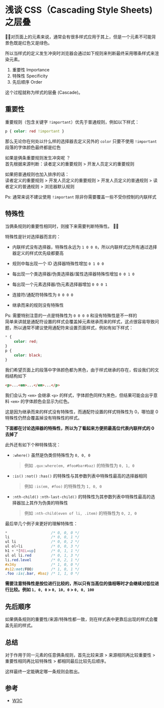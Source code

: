 # 浅谈 CSS（Cascading Style Sheets) 之层叠
对页面上的元素来说，通常会有很多样式应用于其上，但是一个元素不可能背景色既是红色又是绿色。  

所以当样式的定义发生冲突时浏览器会通过如下规则来判断最终采用哪条样式来渲染元素。  
1. 重要性 Importance
2. 特殊性 Specificity
3. 先后顺序 Order

这个过程就称为样式的层叠 (Cascade)。

## 重要性
重要规则（包含关键字 `!important`）优先于普通规则，例如以下样式：  
```css
p { color: red !important }
``` 
那么无论你在何处以什么样的选择器去定义另外的 `color` 只要不使用 `!important` 段落的字体颜色最终都是红色  

如果是俩条重要规则发生冲突呢 ？  
首先根据来源判断：读者定义的重要规则 > 开发人员定义的重要规则  

如果把普通规则也加入排序的话：  
读者定义的重要规则 > 开发人员定义的重要规则 > 开发人员定义的普通规则 > 读者定义的普通规则 > 浏览器默认规则  

Ps: 通常来说不建议使用 `!important` 除非你需要覆盖一些不受你控制的内联样式

## 特殊性
当俩条规则的重要性相同时，则接下来需要判断特殊性。  

特殊性是针对选择器而言的：

* 内联样式没有选择器，特殊性永远为 `1 0 0 0`，所以内联样式比所有通过选择器定义的样式优先级都要高  

* 规则中每出现一个 ID 选择器特殊性增加 `0 1 0 0`  

* 每出现一个类选择器/伪类选择器/属性选择器特殊性增加 `0 0 1 0`  

* 每出现一个元素选择器/伪元素选择器增加 `0 0 0 1`  

* 连接符/通配符特殊性为 `0 0 0 0`  

* 继承而来的规则没有特殊性

Ps: 需要特别注意的一点是特殊性为 `0 0 0 0` 和没有特殊性是不一样的  
简单来讲就是通配符设置的样式会覆盖掉元素继承而来的样式，这点很容易导致问题，所以通常不建议使用通配符来设置页面样式，例如有如下样式：
```css
* {
	color: red;
}
p {
	color: black;
}
```
我们希望页面上的段落中字体颜色都为黑色，由于样式继承的存在，假设我们的文档结构如下
```html
<p>...<em>...</em>...</p>
```
我们会认为 `<em>` 会继承 `<p>` 的样式，字体颜色同样为黑色，但结果可能会出乎意料 `<em>` 的字体颜色会显示为红色。  

这是因为继承而来的样式没有特殊性，而通配符设置的样式特殊性为 0，哪怕是 0 特殊性仍然会覆盖掉没有特殊性的样式。 

**下面都在讨论选择器的特殊性，所以为了看起来方便把最高位代表内联样式的 0 去掉了**

此外还有如下个种特殊情况：
* `:where()` 虽然是伪类但特殊性为 `0, 0, 0`
  > 例如 `.qux:where(em, #foo#bar#baz)` 的特殊性为 `0, 1, 0`
* `:is()` `:not()` `:has()` 的特殊性与其参数列表中特殊性最高的选择器相同
  > 例如 `:is(em, #foo)` 的特殊性为 `1, 0, 0`
* `:nth-child()` `:nth-last-child()` 的特殊性为其参数列表中特殊性最高的选择器加上其作为伪类的特殊性
  > 例如 `:nth-child(even of li, .item)` 的特殊性为 `0, 2, 0`

最后举几个例子来更好的理解特殊性：
```css
*                    /* 0, 0, 0 */
li                   /* 0, 0, 1 */
ul li                /* 0, 0, 2 */
ul ol+li             /* 0, 0, 3 */
h1 + *[REL=up]       /* 0, 1, 1 */
ul ol li.red         /* 0, 1, 3 */
li.red.level         /* 0, 2, 1 */
#x34y                /* 1, 0, 0 */
#s12:not(FOO)        /* 1, 0, 1 */
.foo :is(.bar, #baz) /* 1, 1, 0 */
```

**需要注意特殊性是按位进行比较的，所以只有当高位的值相等时才会继续对低位进行比较。例如 `1, 0, 0` > `0, 10, 0` > `0, 0, 100`**

## 先后顺序
如果俩条规则的重要性/来源/特殊性都一致，则在样式表中更靠后出现的样式会覆盖先前的样式。

## 总结
对于作用于同一元素的任意俩条规则，首先比较来源 > 来源相同再比较重要性 > 重要性相同再比较特殊性 > 都相同最后比较先后顺序。  

这样最终一定能确定哪一条规则会胜出。

## 参考
* [W3C](https://www.w3.org/TR/selectors/#specificity-rules)
